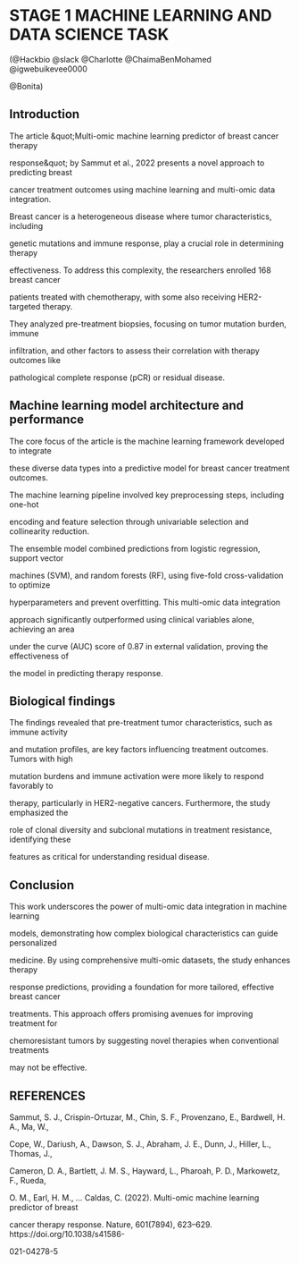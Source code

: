 # **STAGE 1 MACHINE LEARNING AND DATA SCIENCE TASK**

(@Hackbio @slack @Charlotte @ChaimaBenMohamed @igwebuikevee0000

@Bonita)

## **Introduction**

The article \&quot;Multi-omic machine learning predictor of breast cancer therapy

response\&quot; by Sammut et al., 2022 presents a novel approach to predicting breast

cancer treatment outcomes using machine learning and multi-omic data integration.

Breast cancer is a heterogeneous disease where tumor characteristics, including

genetic mutations and immune response, play a crucial role in determining therapy

effectiveness. To address this complexity, the researchers enrolled 168 breast cancer

patients treated with chemotherapy, with some also receiving HER2-targeted therapy.

They analyzed pre-treatment biopsies, focusing on tumor mutation burden, immune

infiltration, and other factors to assess their correlation with therapy outcomes like

pathological complete response (pCR) or residual disease.

## **Machine learning model architecture and performance**

The core focus of the article is the machine learning framework developed to integrate

these diverse data types into a predictive model for breast cancer treatment outcomes.

The machine learning pipeline involved key preprocessing steps, including one-hot

encoding and feature selection through univariable selection and collinearity reduction.

The ensemble model combined predictions from logistic regression, support vector

machines (SVM), and random forests (RF), using five-fold cross-validation to optimize

hyperparameters and prevent overfitting. This multi-omic data integration

approach significantly outperformed using clinical variables alone, achieving an area

under the curve (AUC) score of 0.87 in external validation, proving the effectiveness of

the model in predicting therapy response.

## **Biological findings**

The findings revealed that pre-treatment tumor characteristics, such as immune activity

and mutation profiles, are key factors influencing treatment outcomes. Tumors with high

mutation burdens and immune activation were more likely to respond favorably to

therapy, particularly in HER2-negative cancers. Furthermore, the study emphasized the

role of clonal diversity and subclonal mutations in treatment resistance, identifying these

features as critical for understanding residual disease.

## **Conclusion**

This work underscores the power of multi-omic data integration in machine learning

models, demonstrating how complex biological characteristics can guide personalized

medicine. By using comprehensive multi-omic datasets, the study enhances therapy

response predictions, providing a foundation for more tailored, effective breast cancer

treatments. This approach offers promising avenues for improving treatment for

chemoresistant tumors by suggesting novel therapies when conventional treatments

may not be effective.

## **REFERENCES**

Sammut, S. J., Crispin-Ortuzar, M., Chin, S. F., Provenzano, E., Bardwell, H. A., Ma, W.,

Cope, W., Dariush, A., Dawson, S. J., Abraham, J. E., Dunn, J., Hiller, L., Thomas, J.,

Cameron, D. A., Bartlett, J. M. S., Hayward, L., Pharoah, P. D., Markowetz, F., Rueda,

O. M., Earl, H. M., … Caldas, C. (2022). Multi-omic machine learning predictor of breast

cancer therapy response. Nature, 601(7894), 623–629. https\://doi.org/10.1038/s41586-

021-04278-5
